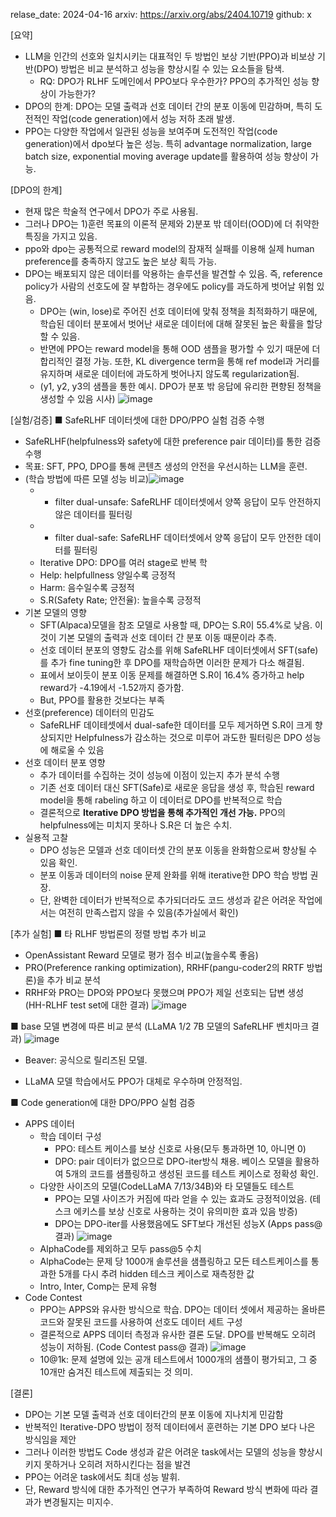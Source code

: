relase_date: 2024-04-16
arxiv: https://arxiv.org/abs/2404.10719
github: x

[요약]
- LLM을 인간의 선호와 일치시키는 대표적인 두 방법인 보상 기반(PPO)과 비보상 기반(DPO) 방법은 비교 분석하고 성능을 향상시킬 수 있는 요소들을 탐색.
  - RQ: DPO가 RLHF 도메인에서 PPO보다 우수한가? PPO의 추가적인 성능 향상이 가능한가?
- DPO의 한계: DPO는 모델 출력과 선호 데이터 간의 분포 이동에 민감하며, 특히 도전적인 작업(code generation)에서 성능 저하 초래 발생.
- PPO는 다양한 작업에서 일관된 성능을 보여주며 도전적인 작업(code generation)에서 dpo보다 높은 성능. 특히 advantage normalization, large batch size, exponential moving average update를 활용하여 성능 향상이 가능.

[DPO의 한계]
- 현재 많은 학술적 연구에서 DPO가 주로 사용됨.
- 그러나 DPO는 1)훈련 목표의 이론적 문제와 2)분포 밖 데이터(OOD)에 더 취약한 특징을 가지고 있음.
- ppo와 dpo는 공통적으로 reward model의 잠재적 실패를 이용해 실제 human preference를 충족하지 않고도 높은 보상 획득 가능.
- DPO는 배포되지 않은 데이터를 악용하는 솔루션을 발견할 수 있음. 즉, reference policy가 사람의 선호도에 잘 부합하는 경우에도 policy를 과도하게 벗어날 위험 있음.
  - DPO는 (win, lose)로 주어진 선호 데이터에 맞춰 정책을 최적화하기 때문에, 학습된 데이터 분포에서 벗어난 새로운 데이터에 대해 잘못된 높은 확률을 할당 할 수 있음.
  - 반면에 PPO는 reward model을 통해 OOD 샘플을 평가할 수 있기 때문에 더 합리적인 결정 가능. 또한, KL divergence term을 통해 ref model과 거리를 유지하며 새로운 데이터에 과도하게 벗어나지 않도록 regularization됨.
  - (y1, y2, y3의 샘플을 통한 예시. DPO가 분포 밖 응답에 유리한 편향된 정책을 생성할 수 있음 시사) ![image](https://github.com/SonWY2/paper_caputred_images_repo/assets/36894403/30fe302c-7828-4d02-926b-cc86a7e57c0a)

[실험/검증]
■ SafeRLHF 데이터셋에 대한 DPO/PPO 실험 검증 수행
- SafeRLHF(helpfulness와 safety에 대한 preference pair 데이터)를 통한 검증 수행
- 목표: SFT, PPO, DPO를 통해 콘텐츠 생성의 안전을 우선시하는 LLM을 훈련.
- (학습 방법에 따른 모델 성능 비교)![image](https://github.com/SonWY2/paper_caputred_images_repo/assets/36894403/bb6a4d1f-cb55-4c25-995a-38e706c861bf)
  * + filter dual-unsafe: SafeRLHF 데이터셋에서 양쪽 응답이 모두 안전하지 않은 데이터를 필터링
  * + filter dual-safe: SafeRLHF 데이터셋에서 양쪽 응답이 모두 안전한 데이터를 필터링
  * Iterative DPO: DPO를 여러 stage로 반복 학
  * Help: helpfullness 양일수록 긍정적
  * Harm: 음수일수록 긍정적
  * S.R(Safety Rate; 안전율): 높을수록 긍정적
- 기본 모델의 영향
  - SFT(Alpaca)모델을 참조 모델로 사용할 때, DPO는 S.R이 55.4%로 낮음. 이것이 기본 모델의 출력과 선호 데이터 간 분포 이동 때문이라 추측.
  - 선호 데이터 분포의 영향도 감소를 위해 SafeRLHF 데이터셋에서 SFT(safe)를 추가 fine tuning한 후 DPO를 재학습하면 이러한 문제가 다소 해결됨.
  - 표에서 보이듯이 분포 이동 문제를 해결하면 S.R이 16.4% 증가하고 help reward가 -4.19에서 -1.52까지 증가함.
  - But, PPO를 활용한 것보다는 부족
- 선호(preference) 데이터의 민감도
  - SafeRLHF 데이테셋에서 dual-safe한 데이터를 모두 제거하면 S.R이 크게 향상되지만 Helpfulness가 감소하는 것으로 미루어 과도한 필터링은 DPO 성능에 해로울 수 있음
- 선호 데이터 분포 영향
  - 추가 데이터를 수집하는 것이 성능에 이점이 있는지 추가 분석 수행
  - 기존 선호 데이터 대신 SFT(Safe)로 새로운 응답을 생성 후, 학습된 reward model을 통해 rabeling 하고 이 데이터로 DPO를 반복적으로 학습
  - 결론적으로 **Iterative DPO 방법을 통해 추가적인 개선 가능.** PPO의 helpfulness에는 미치지 못하나 S.R은 더 높은 수치.
- 실용적 고찰
  - DPO 성능은 모델과 선호 데이터셋 간의 분포 이동을 완화함으로써 향상될 수 있음 확인.
  - 분포 이동과 데이터의 noise 문제 완화를 위해 iterative한 DPO 학습 방법 권장.
  - 단, 완벽한 데이터가 반복적으로 추가되더라도 코드 생성과 같은 어려운 작업에서는 여전히 만족스럽지 않을 수 있음(추가실에서 확인)
  
[추가 실험]
■ 타 RLHF 방법론의 정렬 방법 추가 비교
- OpenAssistant Reward 모델로 평가 점수 비교(높을수록 좋음)
- PRO(Preference ranking optimization), RRHF(pangu-coder2의 RRTF 방법론)을 추가 비교 분석
- RRHF와 PRO는 DPO와 PPO보다 못했으며 PPO가 제일 선호되는 답변 생성
  (HH-RLHF test set에 대한 결과) ![image](https://github.com/SonWY2/paper_caputred_images_repo/assets/36894403/2e220d62-3b5c-4410-9bce-c41564afdb2e)

■ base 모델 변경에 따른 비교 분석
(LLaMA 1/2 7B 모델의 SafeRLHF 벤치마크 결과) ![image](https://github.com/SonWY2/paper_caputred_images_repo/assets/36894403/0497bd0c-4da6-4df9-8948-5af1eb0a16b3)
* Beaver: 공식으로 릴리즈된 모델.
- LLaMA 모델 학습에서도 PPO가 대체로 우수하며 안정적임.

■ Code generation에 대한 DPO/PPO 실험 검증
- APPS 데이터
  - 학습 데이터 구성
    - PPO: 테스트 케이스를 보상 신호로 사용(모두 통과하면 10, 아니면 0)
    - DPO: pair 데이터가 없으므로 DPO-iter방식 채용. 베이스 모델을 활용하여 5개의 코드를 샘플링하고 생성된 코드를 테스트 케이스로 정확성 확인.
  - 다양한 사이즈의 모델(CodeLLaMA 7/13/34B)와 타 모델들도 테스트
    - PPO는 모델 사이즈가 커짐에 따라 얻을 수 있는 효과도 긍정적이었음. (테스크 에키스를 보상 신호로 사용하는 것이 유의미한 효과 있음 방증)
    - DPO는 DPO-iter를 사용했음에도 SFT보다 개선된 성능X
  (Apps pass@ 결과) ![image](https://github.com/SonWY2/paper_caputred_images_repo/assets/36894403/a4dea38c-a509-4441-ad21-2742aaaeb47d)
  * AlphaCode를 제외하고 모두 pass@5 수치
  * AlphaCode는 문제 당 1000개 솔루션을 샘플링하고 모든 테스트케이스를 통과한 5개를 다시 추려 hidden 테스크 케이스로 재측정한 값
  * Intro, Inter, Comp는 문제 유형
- Code Contest
  - PPO는 APPS와 유사한 방식으로 학습. DPO는 데이터 셋에서 제공하는 올바른 코드와 잘못된 코드를 사용하여 선호도 데이터 세트 구성
  - 결론적으로 APPS 데이터 측정과 유사한 결론 도달. DPO를 반복해도 오히려 성능이 저하됨.
  (Code Contest pass@ 결과) ![image](https://github.com/SonWY2/paper_caputred_images_repo/assets/36894403/4ef06ef9-392b-454c-ac02-2b9fe0a2c28f)
  * 10@1k: 문제 설명에 있는 공개 테스트에서 1000개의 샘플이 평가되고, 그 중 10개만 숨겨진 테스트에 제출되는 것 의미.
 
[결론]
- DPO는 기본 모델 출력과 선호 데이터간의 분포 이동에 지나치게 민감함
- 반복적인 Iterative-DPO 방법이 정적 데이터에서 훈련하는 기본 DPO 보다 나은 방식임을 제안
- 그러나 이러한 방법도 Code 생성과 같은 어려운 task에서는 모델의 성능을 향상시키지 못하거나 오히려 저하시킨다는 점을 발견
- PPO는 어려운 task에서도 최대 성능 발휘.
- 단, Reward 방식에 대한 추가적인 연구가 부족하여 Reward 방식 변화에 따라 결과가 변경될지는 미지수.

